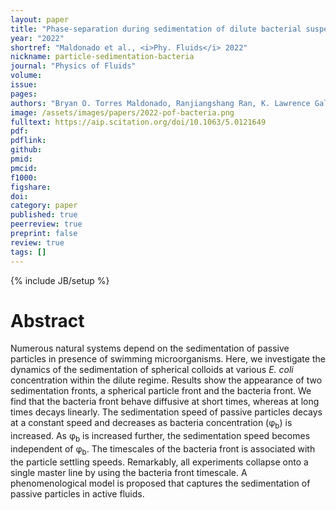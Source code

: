 ```yaml
---
layout: paper
title: "Phase-separation during sedimentation of dilute bacterial suspensions"
year: "2022"
shortref: "Maldonado et al., <i>Phy. Fluids</i> 2022"
nickname: particle-sedimentation-bacteria
journal: "Physics of Fluids"
volume: 
issue: 
pages: 
authors: "Bryan O. Torres Maldonado, Ranjiangshang Ran, K. Lawrence Galloway, Quentin Brosseau, Shravan Pradeep, Paulo E. Arratia"
image: /assets/images/papers/2022-pof-bacteria.png
fulltext: https://aip.scitation.org/doi/10.1063/5.0121649
pdf: 
pdflink: 
github: 
pmid: 
pmcid: 
f1000: 
figshare: 
doi: 
category: paper
published: true
peerreview: true
preprint: false
review: true
tags: []
---
```

{% include JB/setup %}

# Abstract 

Numerous natural systems depend on the sedimentation of passive particles in presence of swimming microorganisms. Here, we investigate the dynamics of the sedimentation of spherical colloids at various <i>E. coli</i> concentration within the dilute regime. Results show the appearance of two sedimentation fronts, a spherical particle front and the bacteria front. We find that the bacteria front behave diffusive at short times, whereas at long times decays linearly. The sedimentation speed of passive particles decays at a constant speed and decreases as bacteria concentration (&phi;<sub>b</sub>) is increased. As &phi;<sub>b</sub> is increased further, the sedimentation speed becomes independent of &phi;<sub>b</sub>. The timescales of the bacteria front is associated with the particle settling speeds. Remarkably, all experiments collapse onto a single master line by using the bacteria front timescale. A phenomenological model is proposed that captures the sedimentation of passive particles in active fluids.